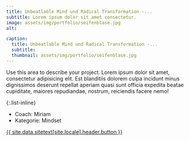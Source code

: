 ```yaml
---
title: Unbeatlable Mind und Radical Transformation -...
subtitle: Lorem ipsum dolor sit amet consectetur.
image: assets/img/portfolio/seifenblase.jpg
alt:

caption:
  title: Unbeatlable Mind und Radical Transformation -...
  subtitle:
  thumbnail: assets/img/portfolio/seifenblase.jpg
---
```

Use this area to describe your project. Lorem ipsum dolor sit amet, consectetur adipisicing elit. Est blanditiis dolorem culpa incidunt minus dignissimos deserunt repellat aperiam quasi sunt officia expedita beatae cupiditate, maiores repudiandae, nostrum, reiciendis facere nemo!

{:.list-inline}
- Coach: Miriam
- Kategorie: Mindset

<a class="btn btn-primary btn-xl text-uppercase js-scroll-trigger" href="{{site.data.sitetext[site.locale].header.buttonlink }}">{{ site.data.sitetext[site.locale].header.button }}</a>
